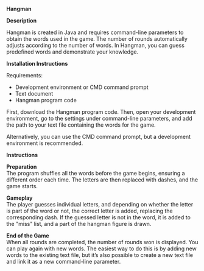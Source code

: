 **Hangman**  

**Description**  

Hangman is created in Java and requires command-line parameters to obtain the words used in the game. The number of rounds automatically adjusts according to the number of words. In Hangman, you can guess predefined words and demonstrate your knowledge.  

**Installation Instructions**  

Requirements:  
- Development environment or CMD command prompt  
- Text document  
- Hangman program code  

First, download the Hangman program code. Then, open your development environment, go to the settings under command-line parameters, and add the path to your text file containing the words for the game.  

Alternatively, you can use the CMD command prompt, but a development environment is recommended.  

**Instructions**  

**Preparation**  
The program shuffles all the words before the game begins, ensuring a different order each time. The letters are then replaced with dashes, and the game starts.  

**Gameplay**  
The player guesses individual letters, and depending on whether the letter is part of the word or not, the correct letter is added, replacing the corresponding dash. If the guessed letter is not in the word, it is added to the "miss" list, and a part of the hangman figure is drawn.  

**End of the Game**  
When all rounds are completed, the number of rounds won is displayed. You can play again with new words. The easiest way to do this is by adding new words to the existing text file, but it’s also possible to create a new text file and link it as a new command-line parameter.  
